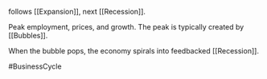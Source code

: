 follows [[Expansion]], next [[Recession]].

Peak employment, prices, and growth. The peak is typically created by [[Bubbles]].

When the bubble pops, the economy spirals into feedbacked [[Recession]].  

#BusinessCycle 
